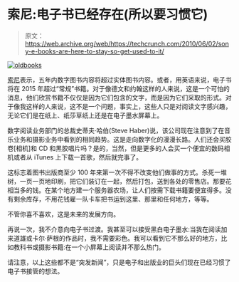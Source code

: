# 索尼:电子书已经存在(所以要习惯它)

> 原文：<https://web.archive.org/web/https://techcrunch.com/2010/06/02/sony-e-books-are-here-to-stay-so-get-used-to-it/>

[![](img/5cef4645a6cd9c8fc561583a064f71bc.png "oldbooks")](https://web.archive.org/web/20221207204700/http://www.crunchgear.com/2010/06/02/sony-e-books-are-here-to-stay-so-get-used-to-it/oldbooks/)

[索尼](https://web.archive.org/web/20221207204700/http://www.crunchgear.com/tag/sony/)表示，五年内数字图书内容将超过实体图书内容。或者，用英语来说，电子书将在 2015 年超过“常规”书籍。对于像德文和约翰这样的人来说，这是一个可怕的消息，他们欣赏书籍不仅仅是因为它们包含的文字，而是因为它们采取的形式。对于像我这样的人来说，这不是一个问题，事实上，这些人只是对阅读文字感兴趣，无论它们是在纸上、纸莎草纸上还是在电子墨水屏幕上。

数字阅读业务部门的总裁史蒂夫·哈伯(Steve Haber)说，该公司现在注意到了在音乐业务和摄影业务中看到的相同趋势。这是走向数字化的漫漫长路。人们还会买胶卷[相机]和 CD 和黑胶唱片吗？是的，当然，但是更多的人会买一个便宜的数码相机或者从 iTunes 上下载一首歌，然后就完事了。

这标志着图书出版商至少 100 年来第一次不得不改变他们做事的方式。杀死一堆树，一页一页地印刷，把它们装订在一起，然后打包，送到各处的零售店。那要花相当多的钱。在某个地方建一个服务器农场，让人们按需下载书籍要便宜得多。没有剩余库存，不用花钱雇一队卡车把书运到这里、那里和任何地方，等等。

不管你喜不喜欢，这是未来的发展方向。

再说一次，我不介意向电子书过渡。我甚至可以接受黑白电子墨水:当我在阅读加来道雄或卡尔·萨根的作品时，我不需要彩色。我可以看到它不那么好的地方，比如教科书或摄影书籍:在一个小屏幕上阅读并不那么热门。

请注意，以上这些都不是“突发新闻”，只是电子和出版业的巨头们现在已经习惯了电子书接管的想法。
